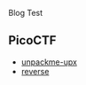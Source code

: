 Blog Test

PicoCTF
---
- [unpackme-upx](unpackme-upx/unpackme-upx.md)
- [reverse](reverse/reverse.md)